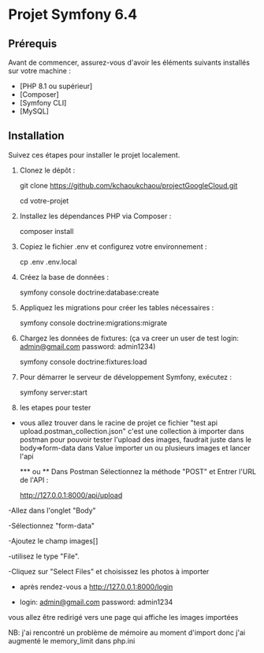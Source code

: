 # Projet Symfony 6.4

## Prérequis

Avant de commencer, assurez-vous d'avoir les éléments suivants installés sur votre machine :

- [PHP 8.1 ou supérieur]
- [Composer]
- [Symfony CLI]
- [MySQL]

## Installation

Suivez ces étapes pour installer le projet localement.

1. Clonez le dépôt :

   git clone https://github.com/kchaoukchaou/projectGoogleCloud.git
   
   cd votre-projet

2. Installez les dépendances PHP via Composer :
    
    composer install

3. Copiez le fichier .env et configurez votre environnement :

   cp .env .env.local

4. Créez la base de données :

   symfony console doctrine:database:create

5. Appliquez les migrations pour créer les tables nécessaires :

   symfony console doctrine:migrations:migrate

6. Chargez les données de fixtures:
   (ça va creer un user de test login: admin@gmail.com password: admin1234)

   symfony console doctrine:fixtures:load

7. Pour démarrer le serveur de développement Symfony, exécutez :

   symfony server:start

8. les etapes pour tester
- vous allez trouver dans le racine de projet ce fichier
  "test api upload.postman_collection.json" c'est une collection à importer dans postman
  pour pouvoir tester l'upload des images, faudrait juste dans le body=>form-data
  dans Value importer un ou plusieurs images et lancer l'api 

   *** ou **
Dans Postman Sélectionnez la méthode "POST" et Entrer l'URL de l'API :

  http://127.0.0.1:8000/api/upload

-Allez dans l'onglet "Body"

-Sélectionnez "form-data"

-Ajoutez le champ images[]

-utilisez le type "File".

-Cliquez sur "Select Files" et choisissez les photos à importer

- après rendez-vous a  http://127.0.0.1:8000/login
  
- login: admin@gmail.com password: admin1234

vous allez être redirigé vers une page qui affiche les images importées 

NB: j'ai rencontré un problème de mémoire au moment d'import donc j'ai augmenté le memory_limit dans php.ini

